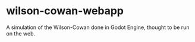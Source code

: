 # wilson-cowan-webapp
A simulation of the Wilson-Cowan done in Godot Engine, thought to be run on the web.
